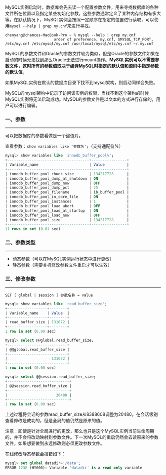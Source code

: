 MySQL实例启动时，数据库会先去读一个配置参数文件，用来寻找数据库的各种文件所在位置以及指定某些初始化参数，这些参数通常定义了某种内存结构有多大等。在默认情况下，MySQL实例会按照一定顺序在指定的位置进行读取，可以使用`mysql --help | grep my.cnf`来进行寻找。

```shell
chenyang@chances-MacBook-Pro ~ % mysql --help | grep my.cnf
                      order of preference, my.cnf, $MYSQL_TCP_PORT,
/etc/my.cnf /etc/mysql/my.cnf /usr/local/mysql/etc/my.cnf ~/.my.cnf
```

MySQL的参数文件和Oracle的参数文件较为类似，但是Oracle的参数文件如果在启动的时候无法找到那么Oracle无法进行mount操作。**MySQL实例可以不需要参数文件，这时所有的参数值取决于编译MySQL时指定的默认值和源码中指定参数的默认值**。

如果MySQL实例在默认的数据库目录下找不到mysql架构，则启动同样会失败。

MySQL的mysql架构中记录了访问该实例的权限，当找不到这个架构的时候MySQL实例将无法启动成功。MySQL的参数文件是以文本的方式进行存储的，用户可以进行编辑。



### 一、参数

---

可以把数据库的参数看做是一个键值对。

查看参数：`show variables like '参数名';`（支持通配符%）

```sql
mysql> show variables like 'innodb_buffer_pool%';
+-------------------------------------+----------------+
| Variable_name                       | Value          |
+-------------------------------------+----------------+
| innodb_buffer_pool_chunk_size       | 134217728      |
| innodb_buffer_pool_dump_at_shutdown | ON             |
| innodb_buffer_pool_dump_now         | OFF            |
| innodb_buffer_pool_dump_pct         | 25             |
| innodb_buffer_pool_filename         | ib_buffer_pool |
| innodb_buffer_pool_in_core_file     | ON             |
| innodb_buffer_pool_instances        | 1              |
| innodb_buffer_pool_load_abort       | OFF            |
| innodb_buffer_pool_load_at_startup  | ON             |
| innodb_buffer_pool_load_now         | OFF            |
| innodb_buffer_pool_size             | 134217728      |
+-------------------------------------+----------------+
11 rows in set (0.01 sec)
```



### 二、参数类型

---

- 动态参数（可以在MySQL实例运行状态中进行更改）
- 静态参数（需要关机修改参数文件重启才可以生效）



### 三、修改参数

---

`SET [ global | session ] 参数名称 = value`

```sql
mysql> show variables like 'read_buffer_size';
+------------------+--------+
| Variable_name    | Value  |
+------------------+--------+
| read_buffer_size | 131072 |
+------------------+--------+
1 row in set (0.00 sec)

mysql> select @@global.read_buffer_size;
+---------------------------+
| @@global.read_buffer_size |
+---------------------------+
|                    131072 |
+---------------------------+
1 row in set (0.00 sec)

mysql> select @@session.read_buffer_size;
+----------------------------+
| @@session.read_buffer_size |
+----------------------------+
|                      20480 |
+----------------------------+
1 row in set (0.00 sec)
```

上述过程将会话的参数read_buffer_size从8388608调整为20480，在会话级别查看修改是成功的，但是全局的值仍然是原来的值。

注意：即使是针对全局进行的更改，那么也只是这个MySQL实例当前生命周期的，并不会将改动映射到参数文件。下一次MySQL的重启仍然会去读原来的参数文件。如果想要做到永远修改则必须更改参数文件。

在线修改静态参数会报错如下：

```sql
mysql> set global datadir='/data';
ERROR 1238 (HY000): Variable 'datadir' is a read only variable
```